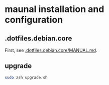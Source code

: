 # maunal installation and configuration

## .dotfiles.debian.core

First, see [.dotfiles.debian.core/MANUAL.md](.dotfiles.debian.core/MANUAL.md).

## upgrade

```bash
sudo zsh upgrade.sh
```
